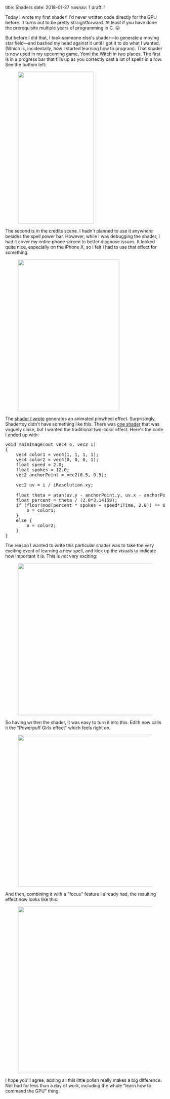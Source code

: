 title: Shaders
date: 2018-01-27
rownav: 1
draft: 1

Today I wrote my first shader! I'd never written code directly for the GPU before. It turns out to be pretty straightforward. At least if you have done the prerequisite multiple years of programming in C. 😜

But before I did that, I took someone else's shader&mdash;to generate a moving star field&mdash;and bashed my head against it until I got it to do what I wanted. (Which is, incidentally, how I started learning how to program). That shader is now used in my upcoming game, [Yomi the Witch](https://yomithewitch.com) in two places. The first is in a progress bar that fills up as you correctly cast a lot of spells in a row. See the bottom left:

<figure><img style="width: 240px" width=240 height=480 src="/img/blog/shaders/streak-bar.png" /></figure>

The second is in the credits scene. I hadn't planned to use it anywhere besides the spell power bar. However, while I was debugging the shader, I had it cover my entire phone screen to better diagnose issues. It looked quite nice, especially on the iPhone X, so I felt I had to use that effect for something.

<figure><img style="width: 320px" width=320 height=480 src="/img/blog/shaders/photo.jpg" /></figure>

The [shader I wrote](https://www.shadertoy.com/view/MtjBWy) generates an animated pinwheel effect. Surprisingly, Shadertoy didn't have something like this. There was [one shader](https://www.shadertoy.com/view/MtsXzn) that was vaguely close, but I wanted the traditional two-color effect. Here's the code I ended up with:

<pre class="glsl code_snippet">
<span class="synType">void</span> mainImage(out vec4 o, vec2 i)
{
    <span class="synType">vec4</span> color1 = vec4(<span class="synConstant">1</span>, <span class="synConstant">1</span>, <span class="synConstant">1</span>, <span class="synConstant">1</span>);
    <span class="synType">vec4</span> color2 = vec4(<span class="synConstant">0</span>, <span class="synConstant">0</span>, <span class="synConstant">0</span>, <span class="synConstant">1</span>);
    <span class="synType">float</span> speed = <span class="synConstant">2.0</span>;
    <span class="synType">float</span> spokes = <span class="synConstant">12.0</span>;
    <span>vec2</span> anchorPoint = vec2(<span class="synConstant">0.5</span>, <span class="synConstant">0.5</span>);

    <span>vec2</span> uv = i / iResolution.xy;

    <span class="synType">float</span> theta = atan(uv.y - anchorPoint.y, uv.x - anchorPoint.x);
    <span class="synType">float</span> percent = theta / (<span class="synConstant">2.0</span>*<span class="synConstant">3.14159</span>);
    <span class="synStatement">if</span> (floor(mod(percent * spokes + speed*iTime, <span class="synConstant">2.0</span>)) == <span class="synConstant">0.0</span>) {
        o = color1;
    }
    <span class="synStatement">else</span> {
        o = color2;
    }
}
</pre>

The reason I wanted to write this particular shader was to take the very exciting event of learning a new spell, and kick up the visuals to indicate how important it is. This is _not_ very exciting:

<figure><img style="width: 436px" width=436 height=480 src="/img/blog/shaders/old-banner.gif" /></figure>

So having written the shader, it was easy to turn it into this. Edith now calls it the "Powerpuff Girls effect" which feels right on.

<figure><img style="width: 436px" width=436 height=480 src="/img/blog/shaders/intermediate.gif" /></figure>

And then, combining it with a "focus" feature I already had, the resulting effect now looks like this:

<figure><img style="width: 436px" width=436 height=526 src="/img/blog/shaders/final.gif" /></figure>

<p>I hope you'll agree, adding all this little polish really makes a big difference. Not bad for less than a day of work, including the whole "learn how to command the GPU" thing.</p>
